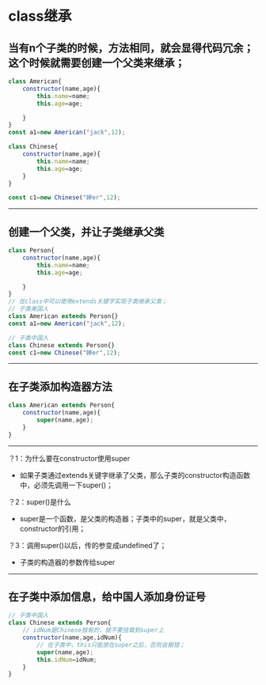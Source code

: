 # class继承
## 当有n个子类的时候，方法相同，就会显得代码冗余；这个时候就需要创建一个父类来继承；
```js
class American{
    constructor(name,age){
        this.name=name;
        this.age=age;

    }
}
const a1=new American("jack",12);

class Chinese{
    constructor(name,age){
        this.name=name;
        this.age=age;
    }
}

const c1=new Chinese("婷er",12);
```
---

##  创建一个父类，并让子类继承父类
```js
class Person{
    constructor(name,age){
        this.name=name;
        this.age=age;

    }
}
// 在class中可以使用extends关键字实现子类继承父类；
// 子类美国人
class American extends Person{}
const a1=new American("jack",12);

// 子类中国人
class Chinese extends Person{}
const c1=new Chinese("婷er",12);
```

---

## 在子类添加构造器方法
```js
class American extends Person{
    constructor(name,age){
        super(name,age);
    }
}
```
---

？1：为什么要在constructor使用super

- 如果子类通过extends关键字继承了父类，那么子类的constructor构造函数中，必须先调用一下super()；


？2：super()是什么
- super是一个函数，是父类的构造器；子类中的super，就是父类中，constructor的引用；


？3：调用super()以后，传的参变成undefined了；
- 子类的构造器的参数传给super

---

## 在子类中添加信息，给中国人添加身份证号
```js
// 子类中国人
class Chinese extends Person{
    // idNum是Chinese独有的，就不要挂载到super上
    constructor(name,age,idNum){
        // 在子类中，this只能放在super之后，否则会报错；
        super(name,age);
        this.idNum=idNum;
    }
}
```